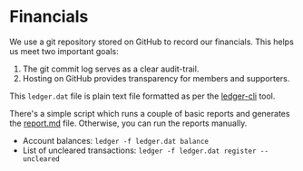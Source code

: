 Financials
==========

We use a git repository stored on GitHub to record our financials. This helps us meet two important goals:

1.	The git commit log serves as a clear audit-trail.
2.	Hosting on GitHub provides transparency for members and supporters.

This `ledger.dat` file is plain text file formatted as per the [ledger-cli](http://ledger-cli.org/) tool.

There's a simple script which runs a couple of basic reports and generates the [report.md](https://github.com/quantsquills/governance/tree/master/financials/report.md) file. Otherwise, you can run the reports manually.

-	Account balances: `ledger -f ledger.dat balance`
-	List of uncleared transactions: `ledger -f ledger.dat register --uncleared`
